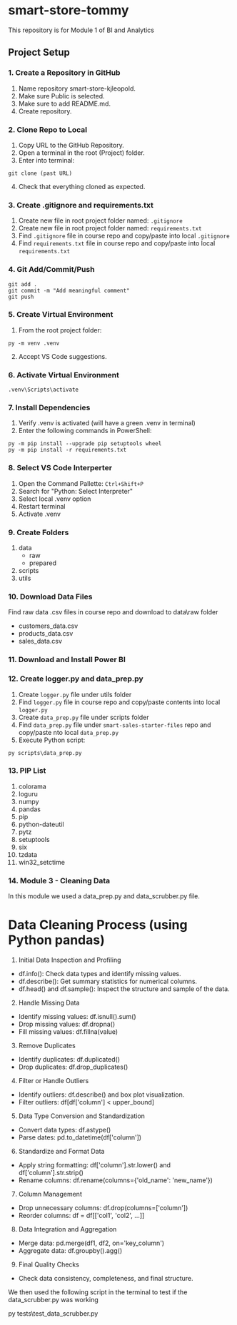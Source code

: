 # smart-store-tommy
This repository is for Module 1 of BI and Analytics

## Project Setup
### 1. Create a Repository in GitHub
1. Name repository smart-store-kjleopold.
2. Make sure Public is selected.
3. Make sure to add README.md.
4. Create repository.

### 2. Clone Repo to Local
1. Copy URL to the GitHub Repository.
2. Open a terminal in the root (Project) folder.
3. Enter into terminal:
```
git clone (past URL)
```
4. Check that everything cloned as expected.

### 3. Create .gitignore and requirements.txt
1. Create new file in root project folder named: `.gitignore`
2. Create new file in root project folder named: `requirements.txt`
3. Find `.gitignore` file in course repo and copy/paste into local `.gitignore`
4. Find `requirements.txt` file in course repo and copy/paste into local `requirements.txt`

### 4. Git Add/Commit/Push
```
git add .
git commit -m "Add meaningful comment"
git push
```

### 5. Create Virtual Environment
1. From the root project folder:
```
py -m venv .venv
```
2. Accept VS Code suggestions.

### 6. Activate Virtual Environment
```
.venv\Scripts\activate
```

### 7. Install Dependencies
1. Verify .venv is activated (will have a green .venv in terminal)
2. Enter the following commands in PowerShell:
```
py -m pip install --upgrade pip setuptools wheel
py -m pip install -r requirements.txt
```

### 8. Select VS Code Interperter
1. Open the Command Pallette: `Ctrl+Shift+P`
2. Search for "Python: Select Interpreter"
3. Select local .venv option
4. Restart terminal
5. Activate .venv

### 9. Create Folders
1. data
   - raw
   - prepared
2. scripts
3. utils

### 10. Download Data Files
Find raw data .csv files in course repo and download to data\raw folder
- customers_data.csv
- products_data.csv
- sales_data.csv

### 11. Download and Install Power BI

### 12. Create logger.py and data_prep.py
1. Create `logger.py` file under utils folder
2. Find `logger.py` file in course repo and copy/paste contents into local `logger.py`
3. Create `data_prep.py` file under scripts folder
4. Find `data_prep.py` file under `smart-sales-starter-files` repo and copy/paste nto local `data_prep.py`
5. Execute Python script:
```
py scripts\data_prep.py
```
### 13. PIP List
1. colorama        
2. loguru          
3. numpy           
4. pandas          
5. pip             
6. python-dateutil 
7. pytz            
8. setuptools      
9. six             
10. tzdata          
11. win32_setctime  

### 14. Module 3 - Cleaning Data
In this module we used a data_prep.py and data_scrubber.py file. 

# Data Cleaning Process (using Python pandas)

1. Initial Data Inspection and Profiling

- df.info(): Check data types and identify missing values.
- df.describe(): Get summary statistics for numerical columns.
- df.head() and df.sample(): Inspect the structure and sample of the data.

2. Handle Missing Data

- Identify missing values: df.isnull().sum()
- Drop missing values: df.dropna()
- Fill missing values: df.fillna(value)

3. Remove Duplicates

- Identify duplicates: df.duplicated()
- Drop duplicates: df.drop_duplicates()

4. Filter or Handle Outliers

- Identify outliers: df.describe() and box plot visualization.
- Filter outliers: df[df['column'] < upper_bound]

5. Data Type Conversion and Standardization

- Convert data types: df.astype()
- Parse dates: pd.to_datetime(df['column'])

6. Standardize and Format Data

- Apply string formatting: df['column'].str.lower() and df['column'].str.strip()
- Rename columns: df.rename(columns={'old_name': 'new_name'})

7. Column Management

- Drop unnecessary columns: df.drop(columns=['column'])
- Reorder columns: df = df[['col1', 'col2', ...]]

8. Data Integration and Aggregation

- Merge data: pd.merge(df1, df2, on='key_column')
- Aggregate data: df.groupby().agg()

9. Final Quality Checks

- Check data consistency, completeness, and final structure.

We then used the following script in the terminal to test if the data_scrubber.py was working

py tests\test_data_scrubber.py